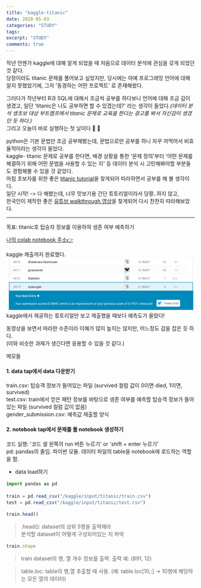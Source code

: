 ```yaml
---
title: "kaggle-titanic"
date: 2020-05-03
categories: "STUDY"
tags: 
excerpt: "STUDY"
comments: true
---
```


작년 언젠가 kaggle에 대해 알게 되었을 때 처음으로 데이터 분석에 관심을 갖게 되었던 것 같다.  
당장이라도 titanic 문제를 풀어보고 싶었지만, 당시에는 아예 프로그래밍 언어에 대해 알지 못했었기에, 그저 '동경하는 어떤 프로젝트' 로 존재해왔다.  
  
그러다가 작년부터 R과 SQL에 대해서 조금씩 공부를 하다보니 언어에 대해 조금 감이 생겼고, 일단 'titanic은 나도 공부하면 할 수 있겠는데?' 라는 생각이 들었다._(데이터 분석 생초보 대상 부트캠프에서 titanic 문제로 교육을 한다는 광고를 봐서 자신감이 생겼던 듯 하다.)_    
그리고 오늘이 바로 실행하는 첫 날이다 :clap: :clap:

python은 기본 문법만 조금 공부해봤는데, 문법으로만 공부를 하니 자꾸 까먹어서 비효율적이라는 생각이 들었다.  
kaggle- titanic 문제로 공부를 한다면, 배경 상황을 통한 '문제 정의'부터 '어떤 문제를 해결하기 위해 어떤 문법을 사용할 수 있는 지' 등 데이터 분석 시 고민해봐야할 부분들도 경험해볼 수 있을 것 같았다.  
마침 초보자를 위한 좋은 [titanic tutorial](https://www.kaggle.com/alexisbcook/titanic-tutorial)을 찾게되어 따라하면서 공부를 해 볼 생각이다.    
일단 시작! -> 다 해봤는데, 너무 맛보기용 간단 튜토리얼이라서 당황..하지 않고,  
한국인이 제작한 좋은 [유튜브 walkthrough 영상](https://www.youtube.com/watch?v=aqp_9HV58Ls)을 찾게되어 다시 찬찬히 따라해보았다.  

--------------------------------------------------------------------------------------------------------------------  

목표: titanic호 탑승자 정보를 이용하여 생존 여부 예측하기  
 
[나의 colab notebook 주소:point_right:](https://colab.research.google.com/drive/1_c-7itnvISFRh_K8Qr-5dFyyr-1qRlXa)
 
kaggle 제출까지 완료했다.
![kaggle ranking](assets/images/titanic_ranking.jpg)  
kaggle에서 제공하는 튜토리얼만 보고 제출했을 때보다 예측도가 올랐다!

동영상을 보면서 따라한 수준이라 이해가 많이 높지는 않지만, 어느정도 감을 잡은 듯 하다.    
(이와 비슷한 과제가 생긴다면 응용할 수 있을 것 같다.)

메모들  
#### 1. data tap에서 data 다운받기  

train.csv: 탑승객 정보가 들어있는 파일 (survived 컬럼 값이 0이면 died, 1이면, survived)  
test.csv: train에서 얻은 패턴 정보를 바탕으로 생존 여부를 예측할 탑승객 정보가 들어있는 파일 (survived 컬럼 값이 없음)  
gender_submission.csv: 예측값 제출할 양식  
  

#### 2. notebook tap에서 문제를 풀 notebook 생성하기  
  
코드 실행: '코드 셀 왼쪽의 run 버튼 누르기' or 'shift + enter 누르기'  
pd: pandas의 줄임. 파이썬 모듈. 데이터 파일의 table을 notebook에 로드하는 역할을 함.  
  

* data load하기  
```javascript
import pandas as pd
  
train = pd.read_csv("/kaggle/input/titanic/train.csv")
test = pd.read_csv("/kaggle/input/titanic/test.csv")
```
  
```javascript
train.head()
```
>.head(): dataset의 상위 5행을 출력해라  
>분석할 dataset이 어떻게 구성되어있는 지 파악  

```javascript
train.shape
```
>train dataset의 행, 열 개수 정보를 출력. 출력 예: (891, 12)  


>table.loc: table의 행,열 추출할 때 사용. (예: table.loc[10,:] -> 10행에 해당하는 모든 열의 데이터)    


